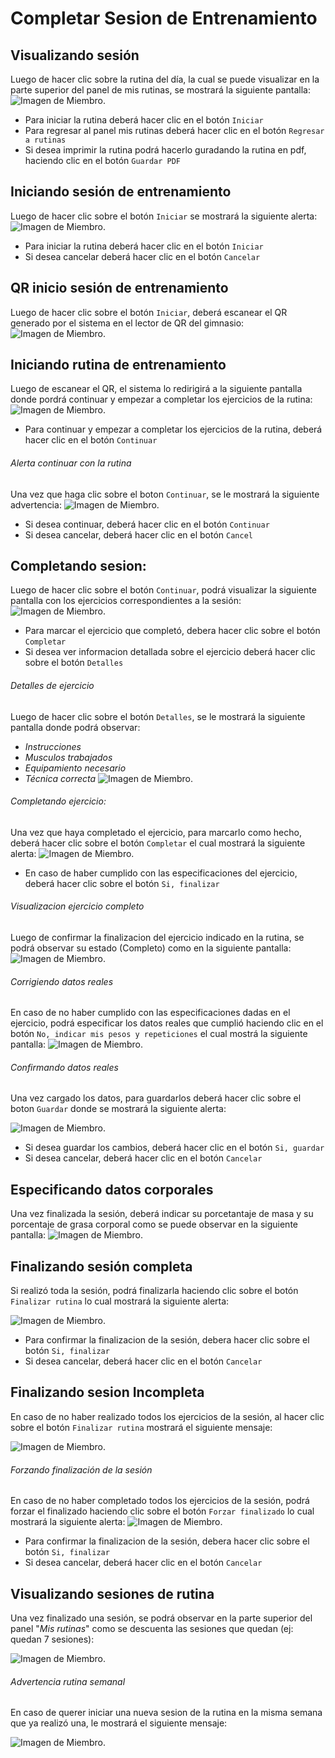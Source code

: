 # Completar Sesion de Entrenamiento
## Visualizando sesión
Luego de hacer clic sobre la rutina del día, la cual se puede visualizar en la parte superior del panel de mis rutinas, se mostrará la siguiente pantalla:
![Imagen de Miembro.](../../img/miembro/rutina_del_dia.jpg "Pantalla de Miembro.")

* Para iniciar la rutina deberá hacer clic en el botón `Iniciar`
* Para regresar al panel mis rutinas deberá hacer clic en el botón `Regresar a rutinas`
* Si desea imprimir la rutina podrá hacerlo guradando la rutina en pdf, haciendo clic en el botón `Guardar PDF`
## Iniciando sesión de entrenamiento
Luego de hacer clic sobre el botón `Iniciar` se mostrará la siguiente alerta:
![Imagen de Miembro.](../../img/miembro/alerta_inicio_r.jpg "Pantalla de Miembro.")

* Para iniciar la rutina deberá hacer clic en el botón `Iniciar`
* Si desea cancelar deberá hacer clic en el botón `Cancelar`
## QR inicio sesión de entrenamiento
Luego de hacer clic sobre el botón `Iniciar`, deberá escanear el QR generado por el sistema en el lector de QR del gimnasio:
![Imagen de Miembro.](../../img/miembro/qr_iniciar.jpg "Pantalla de Miembro.")

## Iniciando rutina de entrenamiento
Luego de escanear el QR, el sistema lo redirigirá a la siguiente pantalla donde pordrá continuar y empezar a completar los ejercicios de la rutina:
![Imagen de Miembro.](../../img/miembro/completando_r.jpg "Pantalla de Miembro.")

* Para continuar y empezar a completar los ejercicios de la rutina, deberá hacer clic en el botón `Continuar`

###### Alerta continuar con la rutina
Una vez que haga clic sobre el boton `Continuar`, se le mostrará la siguiente advertencia:
![Imagen de Miembro.](../../img/miembro/confirmar_continuar.jpg "Pantalla de Miembro.")

* Si desea continuar, deberá hacer clic en el botón `Continuar`
* Si desea cancelar, deberá hacer clic en el botón `Cancel`
## Completando sesion:
Luego de hacer clic sobre el botón `Continuar`, podrá visualizar la siguiente pantalla con los ejercicios correspondientes a la sesión:
![Imagen de Miembro.](../../img/miembro/completando_s.jpg "Pantalla de Miembro.")

* Para marcar el ejercicio que completó, debera hacer clic sobre el botón `Completar`
* Si desea ver informacion detallada sobre el ejercicio deberá hacer clic sobre el botón `Detalles`
###### Detalles de ejercicio
Luego de hacer clic sobre el botón `Detalles`, se le mostrará la siguiente pantalla donde podrá observar:

* *Instrucciones*
* *Musculos trabajados*
* *Equipamiento necesario*
* *Técnica correcta*
![Imagen de Miembro.](../../img/miembro/detalles_eje.jpg "Pantalla de Miembro.")

###### Completando ejercicio:
Una vez que haya completado el ejercicio, para marcarlo como hecho, deberá hacer clic sobre el botón `Completar` el cual mostrará la siguiente alerta:
![Imagen de Miembro.](../../img/miembro/terminar_e.jpg "Pantalla de Miembro.")

* En caso de haber cumplido con las especificaciones del ejercicio, deberá hacer clic sobre el botón `Si, finalizar`
###### Visualizacion ejercicio completo
Luego de confirmar la finalizacion del ejercicio indicado en la rutina, se podrá observar su estado (Completo) como en la siguiente pantalla:
![Imagen de Miembro.](../../img/miembro/completando_sesion_inic.jpg "Pantalla de Miembro.")
###### Corrigiendo datos reales
En caso de no haber cumplido con las especificaciones dadas en el ejercicio, podrá especificar los datos reales que cumplió haciendo clic en el botón `No, indicar mis pesos y repeticiones` el cual mostrá la siguiente pantalla:
![Imagen de Miembro.](../../img/miembro/especificar_peso.jpg "Pantalla de Miembro.")

###### Confirmando datos reales
Una vez cargado los datos, para guardarlos deberá hacer clic sobre el boton `Guardar` donde se mostrará la siguiente alerta:

![Imagen de Miembro.](../../img/miembro/alerta_guardar_eje.jpg "Pantalla de Miembro.")

* Si desea guardar los cambios, deberá hacer clic en el botón `Si, guardar`
* Si desea cancelar, deberá hacer clic en el botón `Cancelar`
## Especificando datos corporales
Una vez finalizada la sesión, deberá indicar su porcetantaje de masa y su porcentaje de grasa corporal como se puede observar en la siguiente pantalla:
![Imagen de Miembro.](../../img/miembro/completar_porcpmc.jpg "Pantalla de Miembro.")

## Finalizando sesión completa
Si realizó toda la sesión, podrá finalizarla haciendo clic sobre el botón `Finalizar rutina` lo cual mostrará la siguiente alerta:

![Imagen de Miembro.](../../img/miembro/finalizar_rutina_completa.jpg "Pantalla de Miembro.")

* Para confirmar la finalizacion de la sesión, debera hacer clic sobre el botón `Si, finalizar`
* Si desea cancelar, deberá hacer clic en el botón `Cancelar`

## Finalizando sesion Incompleta
En caso de no haber realizado todos los ejercicios de la sesión, al hacer clic sobre el botón `Finalizar rutina` mostrará el siguiente mensaje:

![Imagen de Miembro.](../../img/miembro/error_finalizar.jpg "Pantalla de Miembro.")

###### Forzando finalización de la sesión
En caso de no haber completado todos los ejercicios de la sesión, podrá forzar el finalizado haciendo clic sobre el botón `Forzar finalizado` lo cual mostrará la siguiente alerta:
![Imagen de Miembro.](../../img/miembro/finalizar_rutina_incomp.jpg "Pantalla de Miembro.")

* Para confirmar la finalizacion de la sesión, debera hacer clic sobre el botón `Si, finalizar`
* Si desea cancelar, deberá hacer clic en el botón `Cancelar`

## Visualizando sesiones de rutina
Una vez finalizado una sesión, se podrá observar en la parte superior del panel "*Mis rutinas*" como se descuenta las sesiones que quedan (ej: quedan 7 sesiones):

![Imagen de Miembro.](../../img/miembro/sesion_descontada.jpg "Pantalla de Miembro.")
###### Advertencia rutina semanal
En caso de querer iniciar una nueva sesion de la rutina en la misma semana que ya realizó una, le mostrará el siguiente mensaje:

![Imagen de Miembro.](../../img/miembro/advertencia_sesion_semana.jpg "Pantalla de Miembro.")